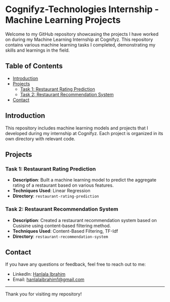 # Cognifyz-Technologies Internship - Machine Learning Projects

Welcome to my GitHub repository showcasing the projects I have worked on during my Machine Learning Internship at Cognifyz. This repository contains various machine learning tasks I completed, demonstrating my skills and learnings in the field.

## Table of Contents

- [Introduction](#introduction)
- [Projects](#projects)
  - [Task 1: Restaurant Rating Prediction](#task-1-restaurant-rating-prediction)
  - [Task 2: Restaurant Recommendation System](#task-2-restaurant-recommendation-system)
- [Contact](#contact)

## Introduction

This repository includes machine learning models and projects that I developed during my internship at Cognifyz. Each project is organized in its own directory with relevant code.

## Projects

### Task 1: Restaurant Rating Prediction

- **Description**: Built a machine learning model to predict the aggregate rating of a restaurant based on various features.
- **Techniques Used**: Linear Regression
- **Directory**: `restaurant-rating-prediction`

### Task 2: Restaurant Recommendation System

- **Description**: Created a restaurant recommendation system based on Cusisine using content-based filtering method.
- **Techniques Used**: Content-Based Filtering, TF-Idf
- **Directory**: `restaurant-recommendation-system`

## Contact

If you have any questions or feedback, feel free to reach out to me:

- LinkedIn: [Hanlala Ibrahim](https://www.linkedin.com/in/hanlala-ibrahim/)
- Email: hanlalaibrahim1@gmail.com

---

Thank you for visiting my repository!
